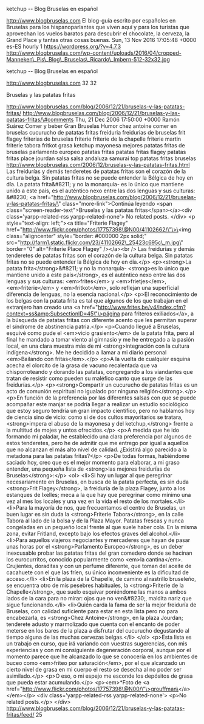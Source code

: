 ketchup -- Blog Bruselas en español

http://www.blogbruselas.com El blog-guía escrito por españoles en
Bruselas para los hispanoparlantes que viven aquí y para los turistas
que aprovechan los vuelos baratos para descubrir el chocolate, la
cerveza, la Grand Place y tantas otras cosas buenas. Sun, 13 Nov 2016
17:05:48 +0000 es-ES hourly 1 https://wordpress.org/?v=4.7.3
http://www.blogbruselas.com/wp-content/uploads/2016/04/cropped-Manneken\_Pis\_Blog\_Bruselas\_Ricardo\_Imbern-512-32x32.jpg

ketchup -- Blog Bruselas en español

http://www.blogbruselas.com 32 32

Bruselas y las patatas fritas

http://www.blogbruselas.com/blog/2006/12/21/bruselas-y-las-patatas-fritas/
http://www.blogbruselas.com/blog/2006/12/21/bruselas-y-las-patatas-fritas/\#comments
Thu, 21 Dec 2006 17:50:00 +0000 Ramón Suárez Comer y beber Gran Bruselas
Humor chez antoine comer en bruselas cucurucho de patatas fritas
freiduria freidurias de bruselas frit flagey friterias de bruselas
friterie friterie de la chapelle friterie martin friterie tabora fritkot
grasa ketchup mayonesa mejores patatas fritas de bruselas parlamento
europeo patatas fritas patatas fritas flagey patatas fritas place
jourdan salsa salsa andaluza samurai top patatas fritas bruselas
http://www.blogbruselas.com/2006/12/bruselas-y-las-patatas-fritas.html
Las freidurías y demás tenderetes de patatas fritas son el corazón de la
cultura belga. Sin patatas fritas no se puede entender la Bélgica de hoy
en día. La patata frita&\#8211; y no la monarquía- es lo único que
mantiene unido a este país, es el auténtico nexo entre las dos lenguas y
sus culturas: &\#8230; \<a
href=\"http://www.blogbruselas.com/blog/2006/12/21/bruselas-y-las-patatas-fritas/\"
class=\"more-link\"\>Continúa leyendo \<span
class=\"screen-reader-text\"\>Bruselas y las patatas
fritas\</span\>\</a\>\<div class=\'yarpp-related-rss
yarpp-related-none\'\> No related posts. \</div\> \<p
style=\"text-align: left;\"\>\<a title=\"Friterie Flagey\"
href=\"http://www.flickr.com/photos/17757398\@N00/41102662/\"\>\<img
class=\"aligncenter\" style=\"border: \#000000 2px solid;\"
src=\"http://farm1.static.flickr.com/23/41102662\_25423c695c\_m.jpg\"
border=\"0\" alt=\"Friterie Place Flagey\" /\>\</a\>\<br /\> Las
freidurías y demás tenderetes de patatas fritas son el corazón de la
cultura belga. Sin patatas fritas no se puede entender la Bélgica de hoy
en día.\</p\> \<p\>\<strong\>La patata frita\</strong\>&\#8211; y no la
monarquía- \<strong\>es lo único que mantiene unido a este
país\</strong\>, es el auténtico nexo entre las dos lenguas y sus
culturas: \<em\>frites\</em\> y \<em\>frietjes\</em\>,
\<em\>friterie\</em\> y \<em\>fritkot\</em\>, solo reflejan una
superficial diferencia de lenguas, no la esencia nacional.\</p\> \<p\>El
reconocimiento de los belgas con la patata frita es tal que algunos de
los que trabajan en el extranjero han creado una \<a
href=\"http://www.frites.be/v4/index.cfm?context=ss&amp;SubsectionID=45\"\>página
para friteros exiliados\</a\>, a la búsqueda de patatas fritas con
diferente acento que les permitan superar el síndrome de abstinencia
patria.\</p\> \<p\>Cuando llegué a Bruselas, esquivé como pude el
\<em\>vicio grasiento\</em\> de la patata frita, pero al final he
mandado a tomar viento al gimnasio y me he entregado a la pasión local,
en una clara muestra más de mi \<strong\>integración con la cultura
indígena\</strong\>. Me he decidido a llamar a mi diario personal
\<em\>Bailando con fritas\</em\>.\</p\> \<p\>A la vuelta de cualquier
esquina acecha el olorcito de la grasa de vacuno recalentada que va
chisporroteando y dorando las patatas, congregando a los viandantes que
tratan de resistir como pueden su maléfico canto que surge de las
freidurías.\</p\> \<p\>\<strong\>Compartir un cucurucho de patatas
fritas es un acto de comunión espiritual no igualado por ninguna
religión\</strong\>.\</p\> \<p\>En función de la preferencia por las
diferentes salsas con que se puede acompañar este manjar se podría
llegar a realizar un estudio sociológico que estoy seguro tendría un
gran impacto científico, pero no hablamos hoy de ciencia sino de vicio:
como si de dos cultos mayoritarios se tratara, \<strong\>impera el abuso
de la mayonesa y del ketchup,\</strong\> frente a la multitud de mojes y
untos ofrecidos.\</p\> \<p\>A medida que he ido formando mi paladar, he
establecido una clara preferencia por algunos de estos tenderetes, pero
he de admitir que me entrego por igual a aquellos que no alcanzan el más
alto nivel de calidad. ¿Existirá algo parecido a la metadona para las
patatas fritas?\</p\> \<p\>De todas formas, habiéndome saciado hoy, creo
que es el mejor momento para elaborar, a mi graso entender, una pequeña
lista de \<strong\>las mejores freidurías de Bruselas\</strong\>:\</p\>
\<ol\> \<li\>Si hay un lugar al que peregrinar necesariamente en
Bruselas, en busca de la patata perfecta, es sin duda \<strong\>Frit
Flagey\</strong\>, la freiduría de la plaza Flagey, junto a los
estanques de Ixelles; meca a la que hay que peregrinar como mínimo una
vez al mes los locales y una vez en la vida el resto de los
mortales.\</li\> \<li\>Para la mayoría de nos, que frecuentamos el
centro de Bruselas, un buen lugar es sin duda la \<strong\>Friterie
Tabora\</strong\>, en la calle Tabora al lado de la bolsa y de la Plaza
Mayor. Patatas frescas y nunca congeladas en un pequeño local frente al
que suele haber cola. En la misma zona, evitar Fritland, excepto bajo
los efectos graves del alcohol.\</li\> \<li\>Para aquellos viajeros
negociantes y mercaderes que hayan de pasar unas horas por el
\<strong\>Parlamento Europeo\</strong\>, es un deber inexcusable probar
las patatas fritas del gran comedero donde se hacinan los eurocurritos,
conocido popularmente como \<em\>la cantina\</em\>. Crujientes,
doraditas y con un perfume diferente, que toman del aceite de cacahuete
con el que las fríen, su único inconveniente es la dificultad de
acceso.\</li\> \<li\>En la plaza de la Chapelle, de camino al rastrillo
bruseleño, se encuentra otro de mis pesebres habituales, la
\<strong\>Friterie de la Chapelle\</strong\>, que suelo esquivar
poniéndome las manos a ambos lados de la cara para no mirar: ojos que no
ven&\#8230;, maldita nariz que sigue funcionando.\</li\> \<li\>Quién
carda la fama de ser la mejor freiduría de Bruselas, con calidad
suficiente para estar en esta lista pero no para encabezarla, es
\<strong\>Chez Antoine\</strong\>, en la plaza Jourdan; tenderete adusto
y marmolizado que cuenta con el encanto de poder meterse en los bares de
la plaza a disfrutar del cucurucho degustando al tiempo alguna de las
muchas cervezas belgas.\</li\> \</ol\> \<p\>Esta lista es un trabajo en
curso, que irá variando con vuestras sugerencias, con mis experiencias y
con mi consiguiente degeneración corporal, aunque por el momento parece
que he alcanzado lo que se conocería en los ambientes de buceo como
\<em\>friteo por saturación\</em\>, por el que alcanzado un cierto nivel
de grasa en mi cuerpo el resto se desecha al no poder ser
asimilado.\</p\> \<p\>O eso, o mi espejo me esconde los depósitos de
grasa que pueda estar acumulando.\</p\> \<p\>\<em\>\*Foto de \<a
href=\"http://www.flickr.com/photos/17757398\@N00/\"\>grouffman\</a\>\</em\>\</p\>
\<div class=\'yarpp-related-rss yarpp-related-none\'\> \<p\>No related
posts.\</p\> \</div\>
http://www.blogbruselas.com/blog/2006/12/21/bruselas-y-las-patatas-fritas/feed/
25
